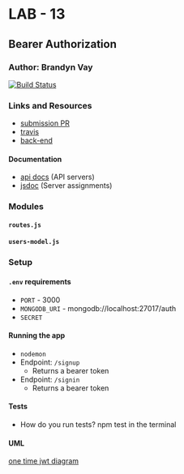 # LAB - 13

## Bearer Authorization

### Author: Brandyn Vay

[![Build Status](https://travis-ci.com/brandyn-vay-401-advanced-javascript/lab-class-13.svg?branch=master)](https://travis-ci.com/brandyn-vay-401-advanced-javascript/lab-class-13)

### Links and Resources
* [submission PR](https://github.com/brandyn-vay-401-advanced-javascript/lab-class-13/pull/3)
* [travis](https://travis-ci.com/brandyn-vay-401-advanced-javascript/lab-class-13/builds/121183046)
* [back-end](https://bv-auth-bearer-server.herokuapp.com/)

#### Documentation
* [api docs](http://xyz.com) (API servers)
* [jsdoc](http://xyz.com) (Server assignments)

### Modules
#### `routes.js`
#### `users-model.js`

### Setup
#### `.env` requirements
* `PORT` - 3000
* `MONGODB_URI` - mongodb://localhost:27017/auth
* `SECRET` 

#### Running the app
* `nodemon`
* Endpoint: `/signup`
  * Returns a bearer token
* Endpoint: `/signin`
  * Returns a bearer token
  
#### Tests
* How do you run tests? npm test in the terminal

#### UML
[one time jwt diagram](./assets/one-time-jwt-diagram.jpg)

